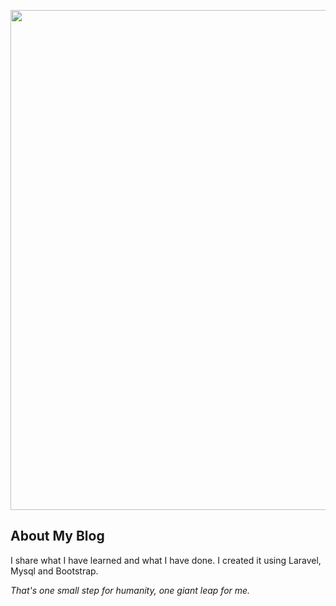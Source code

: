 <p align="center"><img src="https://ahmetkaygisiz.space/imgs/website.jpeg" width="800"></p>

## About My Blog
I share what I have learned and what I have done. I created it using Laravel, Mysql and Bootstrap.

<i>That's one small step for humanity, one giant leap for me.</i>
